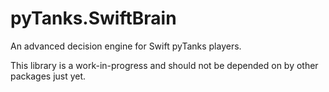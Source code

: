 # pyTanks.SwiftBrain
An advanced decision engine for Swift pyTanks players.

This library is a work-in-progress and should not be depended on by other packages just yet.
